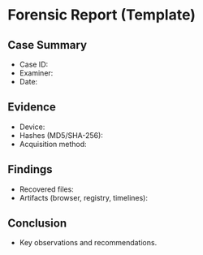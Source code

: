 # Forensic Report (Template)

## Case Summary
- Case ID: 
- Examiner: 
- Date: 

## Evidence
- Device:
- Hashes (MD5/SHA-256):
- Acquisition method:

## Findings
- Recovered files:
- Artifacts (browser, registry, timelines):

## Conclusion
- Key observations and recommendations.
